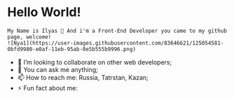 ### <h1>Hello World!</h1> 
    My Name is Ilyas 👋 And i'm a Front-End Developer you came to my github page, welcome!
    ![Nya1](https://user-images.githubusercontent.com/83646621/125054581-0bfd9980-e0af-11eb-95ab-0e5b555b9996.png)



- 👯 I’m looking to collaborate on other web developers;
- 💬 You can ask me anything;
- 📫 How to reach me: Russia, Tatrstan, Kazan;
- ⚡ Fun fact about me: 

